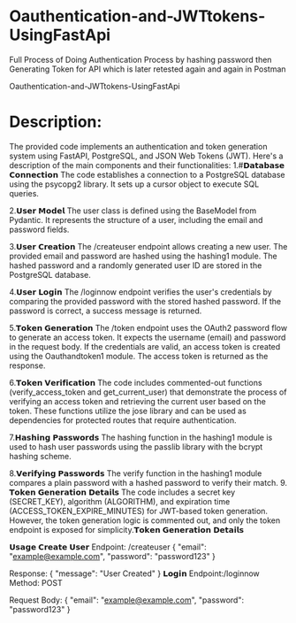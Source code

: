 # Oauthentication-and-JWTtokens-UsingFastApi
Full Process of Doing Authentication Process by hashing password  then Generating Token for API which is later retested again and again in Postman

Oauthentication-and-JWTtokens-UsingFastApi

# Description:
The provided code implements an authentication and token generation system using FastAPI, PostgreSQL, and JSON Web Tokens (JWT). 
Here's a description of the main components and their functionalities:
1.#𝗗𝗮𝘁𝗮𝗯𝗮𝘀𝗲 𝗖𝗼𝗻𝗻𝗲𝗰𝘁𝗶𝗼𝗻
The code establishes a connection to a PostgreSQL database using the psycopg2 library. 
It sets up a cursor object to execute SQL queries.

2.𝗨𝘀𝗲𝗿 𝗠𝗼𝗱𝗲𝗹
The user class is defined using the BaseModel from Pydantic. 
It represents the structure of a user, including the email and password fields.

3.𝗨𝘀𝗲𝗿 𝗖𝗿𝗲𝗮𝘁𝗶𝗼𝗻
The /createuser endpoint allows creating a new user. 
The provided email and password are hashed using the hashing1 module.
The hashed password and a randomly generated user ID are stored in the PostgreSQL database.

4.𝗨𝘀𝗲𝗿 𝗟𝗼𝗴𝗶𝗻
The /loginnow endpoint verifies the user's credentials by comparing the
provided password with the stored hashed password. If the password is correct, a success message is returned.

5.𝗧𝗼𝗸𝗲𝗻 𝗚𝗲𝗻𝗲𝗿𝗮𝘁𝗶𝗼𝗻
The /token endpoint uses the OAuth2 password flow to generate an access token.
It expects the username (email) and password in the request body. 
If the credentials are valid, an access token is created using the Oauthandtoken1 module. The access token is returned as the response.

6.𝗧𝗼𝗸𝗲𝗻 𝗩𝗲𝗿𝗶𝗳𝗶𝗰𝗮𝘁𝗶𝗼𝗻
 The code includes commented-out functions (verify_access_token and get_current_user) that 
demonstrate the process of verifying an access token and retrieving the current user based on the token.
These functions utilize the jose library and can be used as dependencies for protected routes that require authentication.

7.𝗛𝗮𝘀𝗵𝗶𝗻𝗴 𝗣𝗮𝘀𝘀𝘄𝗼𝗿𝗱𝘀
The hashing function in the hashing1 module is used to hash user passwords using the passlib library with the bcrypt hashing scheme.

8.𝗩𝗲𝗿𝗶𝗳𝘆𝗶𝗻𝗴 𝗣𝗮𝘀𝘀𝘄𝗼𝗿𝗱𝘀
 The verify function in the hashing1 module compares a plain password with a hashed password to verify their match.
9. 𝗧𝗼𝗸𝗲𝗻 𝗚𝗲𝗻𝗲𝗿𝗮𝘁𝗶𝗼𝗻 𝗗𝗲𝘁𝗮𝗶𝗹𝘀
The code includes a secret key (SECRET_KEY), algorithm (ALGORITHM), and expiration time (ACCESS_TOKEN_EXPIRE_MINUTES) for
JWT-based token generation. However, the token generation logic is commented out, and only the token endpoint is exposed for simplicity.𝗧𝗼𝗸𝗲𝗻 𝗚𝗲𝗻𝗲𝗿𝗮𝘁𝗶𝗼𝗻 𝗗𝗲𝘁𝗮𝗶𝗹𝘀


𝗨𝘀𝗮𝗴𝗲
𝗖𝗿𝗲𝗮𝘁𝗲 𝗨𝘀𝗲𝗿
Endpoint: /createuser
{
  "email": "example@example.com",
  "password": "password123"
}

Response:
{
  "message": "User Created"
}
𝗟𝗼𝗴𝗶𝗻
Endpoint:/loginnow
Method: POST

Request Body:
{
  "email": "example@example.com",
  "password": "password123"
}





